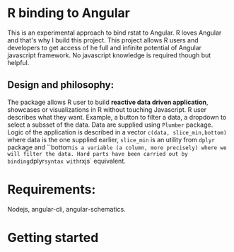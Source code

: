 # R binding to Angular
This is an experimental approach to bind rstat to Angular. R loves Angular and that's why I build this project.
This project allows R users and developers to get access of he full and infinite potential of Angular javascript framework.
No javascript knowledge is required though but helpful.

## Design and philosophy:
The package allows R user to build **reactive data driven application**, showcases or visualizations in R without touching Javascript.
R user describes what they want. Example, a button to filter a data, a dropdown to select a subsset of the data.
Data are supplied using `Plumber` package. Logic of the application is described in a vector `c(data, slice_min,bottom)` where data is the one supplied earlier, `slice_min` is an utility from `dplyr` package and ``bottom` is a variable (a column, more precisely) where we will filter the data.
Hard parts have been carried out by binding `dplyr` syntax with `rxjs` equivalent.

# Requirements:

Nodejs, angular-cli, angular-schematics.

# Getting started